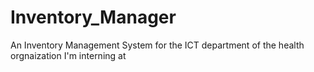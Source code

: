 # Inventory_Manager
An Inventory Management System for the ICT department of the health orgnaization I'm interning at
